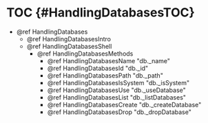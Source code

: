 TOC {#HandlingDatabasesTOC}
===========================

- @ref HandlingDatabases
  - @ref HandlingDatabasesIntro
  - @ref HandlingDatabasesShell
    - @ref HandlingDatabasesMethods
      - @ref HandlingDatabasesName "db._name"
      - @ref HandlingDatabasesId "db._id"
      - @ref HandlingDatabasesPath "db._path"
      - @ref HandlingDatabasesIsSystem "db._isSystem"
      - @ref HandlingDatabasesUse "db._useDatabase"
      - @ref HandlingDatabasesList "db._listDatabases"
      - @ref HandlingDatabasesCreate "db._createDatabase"
      - @ref HandlingDatabasesDrop "db._dropDatabase"

